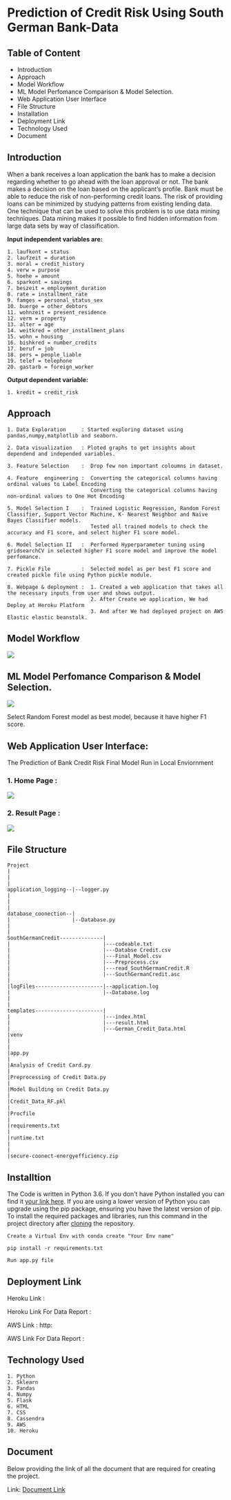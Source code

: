 # Prediction of Credit Risk Using South German Bank-Data

## Table of Content
- Introduction
- Approach
- Model Workflow
- ML Model Perfomance Comparison & Model Selection.
- Web Application User Interface
- File Structure
- Installation
- Deployment Link
- Technology Used
- Document

## Introduction

When a bank receives a loan application the bank has to make a decision regarding whether to go ahead with the loan approval or not. 
The bank makes a decision on the loan based on the applicant’s profile. Bank must be able to reduce the risk of non-performing credit loans. 
The risk of providing loans can be minimized by studying patterns from existing lending data. One technique that can be used to solve this 
problem is to use data mining techniques. Data mining makes it possible to find hidden information from large data sets by way of classification.
  
**Input independent variables are:**
~~~
1. laufkont = status
2. laufzeit = duration
3. moral = credit_history
4. verw = purpose
5. hoehe = amount
6. sparkont = savings
7. beszeit = employment_duration
8. rate = installment_rate
9. famges = personal_status_sex
10. buerge = other_debtors
11. wohnzeit = present_residence
12. verm = property
13. alter = age
14. weitkred = other_installment_plans
15. wohn = housing
16. bishkred = number_credits
17. beruf = job
18. pers = people_liable
19. telef = telephone
20. gastarb = foreign_worker
~~~

**Output dependent variable:**

`1. kredit = credit_risk`

## Approach
~~~
1. Data Exploration     : Started exploring dataset using pandas,numpy,matplotlib and seaborn. 

2. Data visualization   : Ploted graphs to get insights about dependend and independed variables. 

3. Feature Selection    :  Drop few non important coloumns in dataset.

4. Feature  engineering :  Converting the categorical columns having ordinal values to Label Encoding
                           Converting the categorical columns having non-ordinal values to One Hot Encoding

5. Model Selection I    :  Trained Logistic Regression, Random Forest Classifier, Support Vector Machine, K- Nearest Neighbor and Naïve Bayes Classifier models.
                           Tested all trained models to check the accuracy and F1 score, and select higher F1 score model.
                       
6. Model Selection II   :  Performed Hyperparameter tuning using gridsearchCV in selected higher F1 score model and improve the model perfomance.

7. Pickle File          :  Selected model as per best F1 score and created pickle file using Python pickle module.

8. Webpage & deployment :  1. Created a web application that takes all the necessary inputs from user and shows output.
                           2. After Create we application, We had Deploy at Heroku Platform
                           3. And after We had deployed project on AWS Elastic elastic beanstalk.
~~~

## Model Workflow

![](Resources/model.png)

## ML Model Perfomance Comparison & Model Selection.

![](Resources/comp.png)

Select Random Forest model as best model, because it have higher F1 score.

## Web Application User Interface:

The Prediction of Bank Credit Risk Final Model Run in Local Enviornment

### 1. Home Page :

![](Resources/bank1.png)

### 2. Result Page :

![](Resources/bank2.png)


## File Structure
~~~
Project
|
|
|
application_logging--|--logger.py
|
|
|
database_coonection--|
|                    |--Database.py
|                            
|
SouthGermanCredit--------------|
|                              |---codeable.txt
|                              |---Databse Credit.csv
|                              |---Final_Model.csv
|                              |---Preprocess.csv
|                              |---read_SouthGermanCredit.R
|                              |---SouthGermanCredit.asc
|
|logFiles----------------------|--application.log
|                              |--Database.log
|
|
templates----------------------|  
|                              |---index.html
|                              |---result.html
|                              |---German_Credit_Data.html
|venv
|
|
|app.py
|
|Analysis of Credit Card.py
|
|Preprocessing of Credit Data.py
|
|Model Building on Credit Data.py
|
|Credit_Data_RF.pkl
|
|Procfile
|
|requirements.txt
|
|runtime.txt
|
|
|secure-coonect-energyefficiency.zip
~~~

## Installtion
The Code is written in Python 3.6. If you don't have Python installed you can find it [your link here](https://www.python.org/downloads/). If you are using a lower version of Python you can upgrade using the pip package, ensuring you have the latest version of pip. To install the required packages and libraries, run this command in the project directory after [cloning](https://docs.github.com/en/github/creating-cloning-and-archiving-repositories/cloning-a-repository) the repository.

~~~
Create a Virtual Env with conda create "Your Env name"
~~~
~~~
pip install -r requirements.txt
~~~
~~~
Run app.py file
~~~
## Deployment Link

Heroku Link :

Heroku Link For Data Report : 

AWS Link : http:

AWS Link For Data Report :

## Technology Used
~~~
1. Python
2. Sklearn
3. Pandas
4. Numpy
5. Flask
6. HTML
7. CSS
8. Cassendra
9. AWS
10. Heroku
~~~

## Document
Below providing the link of all the document that are required for creating the project.

Link: [Document Link]()

